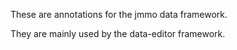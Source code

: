 These are annotations for the jmmo data framework.

They are mainly used by the data-editor framework.